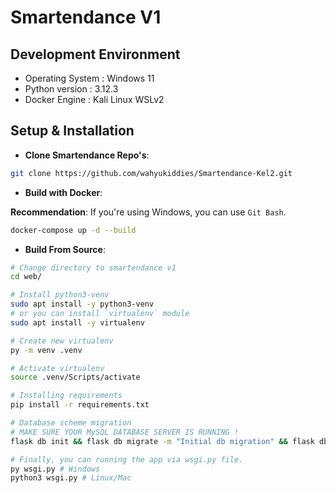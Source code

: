 # Smartendance V1

## Development Environment

- Operating System  : Windows 11
- Python version    : 3.12.3
- Docker Engine     : Kali Linux WSLv2

## Setup & Installation

- **Clone Smartendance Repo's**:

```bash
git clone https://github.com/wahyukiddies/Smartendance-Kel2.git
```

- **Build with Docker**:

**Recommendation**: If you're using Windows, you can use `Git Bash`.

```bash
docker-compose up -d --build
```

- **Build From Source**:

```bash
# Change directory to smartendance v1
cd web/

# Install python3-venv
sudo apt install -y python3-venv
# or you can install `virtualenv` module
sudo apt install -y virtualenv

# Create new virtualenv
py -m venv .venv

# Activate virtualenv
source .venv/Scripts/activate

# Installing requirements
pip install -r requirements.txt

# Database scheme migration
# MAKE SURE YOUR MySQL DATABASE SERVER IS RUNNING !
flask db init && flask db migrate -m "Initial db migration" && flask db upgrade

# Finally, you can running the app via wsgi.py file.
py wsgi.py # Windows
python3 wsgi.py # Linux/Mac
```
